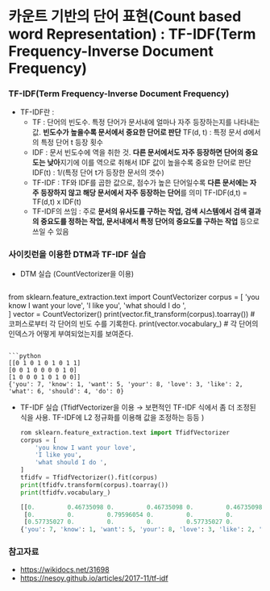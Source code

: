 # 카운트 기반의 단어 표현(Count based word Representation) : TF-IDF(Term Frequency-Inverse Document Frequency)

### TF-IDF(Term Frequency-Inverse Document Frequency)

- TF-IDF란 : 
  - TF : 단어의 빈도수. 특정 단어가 문서내에 얼마나 자주 등장하는지를 나타내는 값. **빈도수가 높을수록 문서에서 중요한 단어로 판단**
    TF(d, t) : 특정 문서 d에서의 특정 단어 t 등장 횟수
  - IDF : 문서 빈도수에 역을 취한 것. **다른 문서에서도 자주 등장하면 단어의 중요도는 낮아**지기에 이를 역으로 취해서 IDF 값이 높을수록 중요한 단어로 판단
    IDF(t) : 1/(특정 단어 t가 등장한 문서의 갯수)
  - TF-IDF : TF와 IDF를 곱한 값으로, 점수가 높은 단어일수록 **다른 문서에는 자주 등장하지 않고 해당 문서에서 자주 등장하는 단어**를 의미
    TF-IDF(d,t) = TF(d,t) x IDF(t)
  - TF-IDF의 쓰임 : 주로 **문서의 유사도를 구하는 작업, 검색 시스템에서 검색 결과의 중요도를 정하는 작업, 문서내에서 특정 단어의 중요도를 구하는 작업** 등으로 쓰일 수 있음



### 사이킷런을 이용한 DTM과 TF-IDF 실습

- DTM 실습 (CountVectorizer을 이용)

  ```python
from sklearn.feature_extraction.text import CountVectorizer
corpus = [
    'you know I want your love',
    'I like you',
    'what should I do ',    
]
vector = CountVectorizer()
print(vector.fit_transform(corpus).toarray()) # 코퍼스로부터 각 단어의 빈도 수를 기록한다.
print(vector.vocabulary_) # 각 단어의 인덱스가 어떻게 부여되었는지를 보여준다.
  ```

  ```python
[[0 1 0 1 0 1 0 1 1]
 [0 0 1 0 0 0 0 1 0]
 [1 0 0 0 1 0 1 0 0]]
{'you': 7, 'know': 1, 'want': 5, 'your': 8, 'love': 3, 'like': 2, 'what': 6, 'should': 4, 'do': 0}
  ```

- TF-IDF 실습 (TfidfVectorizer을 이용 → 보편적인 TF-IDF 식에서 좀 더 조정된 식을 사용. TF-IDF에 L2 정규화를 이용해 값을 조정하는 등등 )

  ```python
  rom sklearn.feature_extraction.text import TfidfVectorizer
  corpus = [
      'you know I want your love',
      'I like you',
      'what should I do ',    
  ]
  tfidfv = TfidfVectorizer().fit(corpus)
  print(tfidfv.transform(corpus).toarray())
  print(tfidfv.vocabulary_)
  ```

  ```python
  [[0.         0.46735098 0.         0.46735098 0.         0.46735098 0.         0.35543247 0.46735098]
   [0.         0.         0.79596054 0.         0.         0.         0.         0.60534851 0.        ]
   [0.57735027 0.         0.         0.         0.57735027 0.         0.57735027 0.         0.        ]]
  {'you': 7, 'know': 1, 'want': 5, 'your': 8, 'love': 3, 'like': 2, 'what': 6, 'should': 4, 'do': 0}
  ```

  

### 참고자료

- https://wikidocs.net/31698
- https://nesoy.github.io/articles/2017-11/tf-idf

